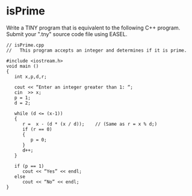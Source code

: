 # isPrime

Write a TINY program that is equivalent to the following C++ program. Submit your ".tny" source code file using EASEL.

```
// isPrime.cpp
//   This program accepts an integer and determines if it is prime.

#include <iostream.h>
void main ()
{
   int x,p,d,r;
 
   cout << “Enter an integer greater than 1: “;
   cin  >> x;
   p = 1;
   d = 2;
 
   while (d <= (x-1))
   {
      r =  x - (d * (x / d));    // (Same as r = x % d;)
      if (r == 0)
      {
         p = 0;
      }
      d++;
   }
 
   if (p == 1)
      cout << “Yes” << endl;
   else
      cout << “No” << endl;
}
```
